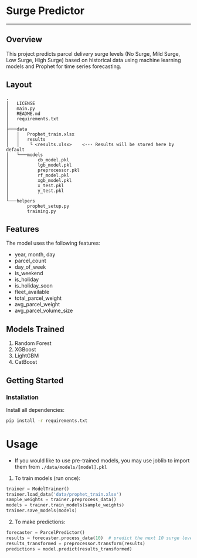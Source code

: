 # Surge Predictor
---
## Overview
This project predicts parcel delivery surge levels (No Surge, Mild Surge, Low Surge, High Surge) based on historical data using machine learning models and Prophet for time series forecasting.

## Layout
```
.
│   LICENSE
│   main.py
│   README.md
│   requirements.txt
│
├───data
│   │   Prophet_train.xlsx
│   │   results
│   │    └ <results.xlsx>    <--- Results will be stored here by default  
│   └───models
│           cb_model.pkl
│           lgb_model.pkl
│           preprocessor.pkl
│           rf_model.pkl
│           xgb_model.pkl
│           x_test.pkl
│           y_test.pkl
│
└───helpers
        prophet_setup.py
        training.py
```

## Features
The model uses the following features:
- year, month, day
- parcel_count
- day_of_week
- is_weekend
- is_holiday
- is_holiday_soon
- fleet_available
- total_parcel_weight
- avg_parcel_weight
- avg_parcel_volume_size

## Models Trained
1. Random Forest
2. XGBoost
3. LightGBM
4. CatBoost

## Getting Started

### Installation
Install all dependencies:
```bash
pip install -r requirements.txt
```

# Usage
- If you would like to use pre-trained models, you may use joblib to import them from `./data/models/[model].pkl`
1. To train models (run once):
```python
trainer = ModelTrainer()
trainer.load_data('data/prophet_train.xlsx')
sample_weights = trainer.preprocess_data()
models = trainer.train_models(sample_weights)
trainer.save_models(models)
```
2. To make predictions:
```python
forecaster = ParcelPredictor()
results = forecaster.process_data(10)  # predict the next 10 surge levels for each day
results_transformed = preprocessor.transform(results)
predictions = model.predict(results_transformed)
```

